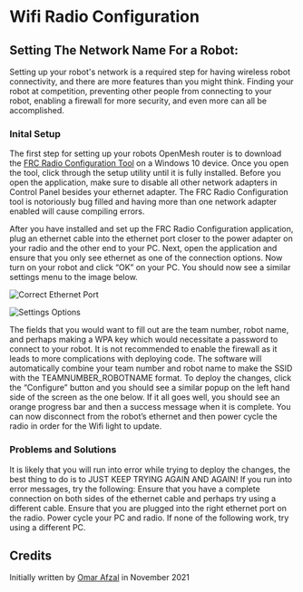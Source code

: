 # Wifi Radio Configuration

## Setting The Network Name For a Robot:

Setting up your robot's network is a required step for having wireless robot connectivity, and there are more features than you might think. Finding your robot at competition, preventing other people from connecting to your robot, enabling a firewall for more security, and even more can all be accomplished.

### Inital Setup

The first step for setting up your robots OpenMesh router is to download the [FRC Radio Configuration Tool](https://firstfrc.blob.core.windows.net/frc2020/Radio/FRC_Radio_Configuration_20_0_0.zip) on a Windows 10 device. Once you open the tool, click through the setup utility until it is fully installed. Before you open the application, make sure to disable all other network adapters in Control Panel besides your ethernet adapter. The FRC Radio Configuration tool is notoriously bug filled and having more than one network adapter enabled will cause compiling errors.

After you have installed and set up the FRC Radio Configuration application, plug an ethernet cable into the ethernet port closer to the power adapter on your radio and the other end to your PC. Next, open the application and ensure that you only see ethernet as one of the connection options. Now turn on your robot and click “OK” on your PC. You should now see a similar settings menu to the image below.

![Correct Ethernet Port](/static/imgs/Correct_Ethernet_Port.png)

![Settings Options](/static/imgs/FRC_Radio_Config_Options.jpg)

The fields that you would want to fill out are the team number, robot name, and perhaps making a WPA key which would necessitate a password to connect to your robot. It is not recommended to enable the firewall as it leads to more complications with deploying code. The software will automatically combine your team number and robot name to make the SSID with the TEAMNUMBER_ROBOTNAME format. To deploy the changes, click the “Configure” button and you should see a similar popup on the left hand side of the screen as the one below. If it all goes well, you should see an orange progress bar and then a success message when it is complete. You can now disconnect from the robot’s ethernet and then power cycle the radio in order for the Wifi light to update.

### Problems and Solutions

It is likely that you will run into error while trying to deploy the changes, the best thing to do is to JUST KEEP TRYING AGAIN AND AGAIN! If you run into error messages, try the following: Ensure that you have a complete connection on both sides of the ethernet cable and perhaps try using a different cable. Ensure that you are plugged into the right ethernet port on the radio. Power cycle your PC and radio. If none of the following work, try using a different PC.

## Credits

Initially written by [Omar Afzal](https://github.com/0mara) in November 2021
